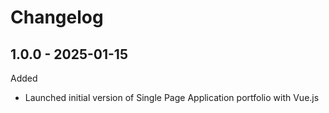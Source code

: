 # Changelog

## 1.0.0 - 2025-01-15

Added

- Launched initial version of Single Page Application portfolio with Vue.js
